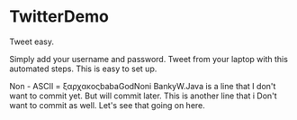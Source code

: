 # TwitterDemo
Tweet easy.

Simply add your username and password.
Tweet from your laptop with this automated steps.
This is easy to set up.

Non - ASCII = ξαρχακοςbabaGodNoni
BankyW.Java is a line that I don't want to commit yet. But will commit later.
This is another line that i Don't want to commit as well. Let's see that going on here.
